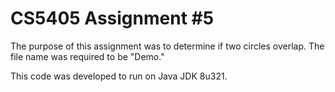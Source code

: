 # CS5405 Assignment #5

The purpose of this assignment was to determine if two circles overlap. The file name was required to be "Demo."

This code was developed to run on Java JDK 8u321.
